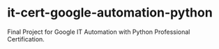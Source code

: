 # it-cert-google-automation-python
Final Project for Google IT Automation with Python Professional Certification.
